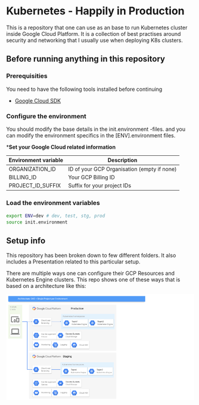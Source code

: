 # Kubernetes - Happily in Production

This is a repository that one can use as an base to run Kubernetes cluster inside Google Cloud Platform.
It is a collection of best practises around security and networking that I usually use when deploying
K8s clusters.

## Before running anything in this repository

### Prerequisities

You need to have the following tools installed before continuing

- [Google Cloud SDK](https://cloud.google.com/sdk/)

### Configure the environment

You should modify the base details in the init.environment -files.
and you can modify the environment specifics in the [ENV].environment files.

***Set your Google Cloud related information**

| Environment variable | Description                                 |
|----------------------|---------------------------------------------|
| ORGANIZATION_ID      | ID of your GCP Organisation (empty if none) |
| BILLING_ID           | Your GCP Billing ID                         |
| PROJECT_ID_SUFFIX    | Suffix for your project IDs                 |

### Load the environment variables

```sh
export ENV=dev # dev, test, stg, prod
source init.environment
```

## Setup info

This repository has been broken down to few different folders.
It also includes a Presentation related to this particular setup.

There are multiple ways one can configure their GCP Resources and Kubernetes Engine clusters.
This repo shows one of these ways that is based on a architecture like this:

![architechture](./static/k8s_gke_single.png)
